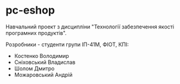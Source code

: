 # pc-eshop
Навчальний проект з дисципліни "Технології забезпечення якості програмних продуктів".

Розробники - студенти групи ІП-41М, ФІОТ, КПІ:
- Костенко Володимир
- Сніховський Владислав
- Шолом Дмитро
- Можаровський Андрій
